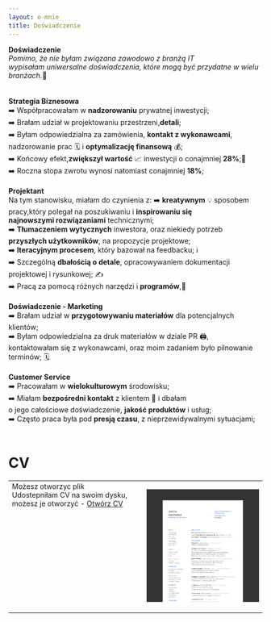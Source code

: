```yaml
---
layout: o-mnie
title: Doświadczenie
---
```

 **Doświadczenie**
<br>
_Pomimo, że nie byłam związana zawodowo z branżą IT<br>
wypisałam uniwersalne doświadczenia, które mogą być przydatne w wielu branżach._🙂
<br><br><br>
**Strategia Biznesowa**
<br>
➡️ Współpracowałam w **nadzorowaniu** prywatnej inwestycji;<br>
➡️ Brałam udział w projektowaniu przestrzeni,**detali**; <br>
➡️ Byłam odpowiedzialna za zamówienia, **kontakt z wykonawcami**,<br> nadzorowanie prac 🗓️ i **optymalizację finansową** 💰;<br>
➡️ Końcowy efekt,**zwiększył wartość** 📈 inwestycji o conajmniej **28%**;💸<br>
➡️ Roczna stopa zwrotu wynosi natomiast conajmniej **18%**;<br>
<br>
**Projektant**
<br>
Na tym stanowisku, miałam do czynienia z:
➡️ **kreatywnym** 💡 sposobem pracy,który polegał na poszukiwaniu i **inspirowaniu się** <br> **najnowszymi rozwiązaniami** technicznymi;<br>
➡️ **Tłumaczeniem** **wytycznych** inwestora, oraz niekiedy potrzeb **przyszłych użytkowników**, na propozycje projektowe;<br>
➡️ **Iteracyjnym procesem**, który bazował na feedbacku; ℹ️<br>
➡️ Szczególną **dbałością o detale**, opracowywaniem dokumentacji projektowej i rysunkowej; ✍️<br>
➡️ Pracą za pomocą różnych narzędzi i **programów**,🔨 <br>
<br>
**Doświadczenie - Marketing**<br>
➡️ Brałam udział w **przygotowywaniu materiałów** dla potencjalnych klientów;<br>
➡️ Byłam odpowiedzialna za druk materiałów w dziale PR 🖨️,<br> kontaktowałam się z wykonawcami, oraz moim zadaniem było pilnowanie terminów; 🗓️<br>
<br>
**Customer Service**<br>
➡️ Pracowałam w **wielokulturowym** środowisku;<br>
➡️ Miałam **bezpośredni kontakt** z klientem 💬 i dbałam <br> o jego całościowe doświadczenie, **jakość produktów** i usług;<br>
➡️ Często praca była pod **presją czasu**, z nieprzewidywalnymi sytuacjami;<br>
<br>
# CV

|                                                              |                                                              |
| ------------------------------------------------------------ | -----------------------------------------------------------: |
| Możesz otworzyc plik  <br>Udostepniłam CV na swoim dysku, możesz je otworzyć - [Otwórz CV](https://drive.google.com/file/d/1hEogPlysEIRWZVdXuUgcO1zGA7fMLJJW/view?usp=sharing)<br/><br><br><br><br/><br/><br/><br/><br><br><br><br/><br/> | [![image-text](https://raw.githubusercontent.com/AnitakasperekUX/AnitakasperekUX.github.io/main/assets/img/Mask%20Group%404x.png)](https://www.figma.com/proto/hi6MsvVflNzFSG0QDNcBaK/Anita_Kasperek_CV?node-id=73%3A66&viewport=37%2C153%2C0.14476820826530457&scaling=min-zoom&page-id=71%3A0) |





